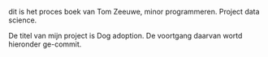 dit is het proces boek van Tom Zeeuwe, minor programmeren.
Project data science.

De titel van mijn project is Dog adoption.
De voortgang daarvan wortd hieronder ge-commit.
